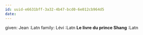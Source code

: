 ```yaml
---
id: uuid-e6631bff-3a32-4b47-bcd0-6e012cb964d5
date: 
---
```


given: Jean  :Latn
family: Lévi :Latn
**Le livre du prince Shang** :Latn
